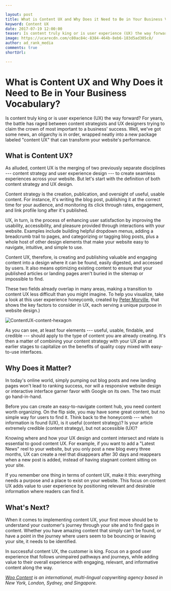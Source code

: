 ```yaml
---

layout: post
title: What is Content UX and Why Does it Need to Be in Your Business Vocabulary?
keyword: Content UX
date: 2017-07-19 12:00:00
teaser: Is content truly king or is user experience (UX) the way forward? 
image: https://ucarecdn.com/c80ac84c-8384-464b-8eb6-183d5ad305c8/
author: ad_rank_media
comments: true
shortUrl:

---
```


# What is Content UX and Why Does it Need to Be in Your Business Vocabulary?

Is content truly king or is user experience (UX) the way forward? For years, the battle has raged between content strategists and UX designers trying to claim the crown of most important to a business' success. Well, we've got some news, an oligarchy is in order, wrapped neatly into a new package labeled "content UX" that can transform your website's performance.

## What is Content UX?

As alluded, content UX is the merging of two previously separate disciplines --- content strategy and user experience design --- to create seamless experiences across your website. But let's start with the definition of both content strategy and UX design.

Content strategy is the creation, publication, and oversight of useful, usable content. For instance, it's writing the blog post, publishing it at the correct time for your audience, and monitoring its click through rates, engagement, and link profile long after it's published.

UX, in turn, is the process of enhancing user satisfaction by improving the usability, accessibility, and pleasure provided through interactions with your website. Examples include building helpful dropdown menus, adding a breadcrumb trail to pages, and categorizing or tagging blog posts, plus a whole host of other design elements that make your website easy to navigate, intuitive, and simple to use.

Content UX, therefore, is creating and publishing valuable and engaging content into a design where it can be found, easily digested, and accessed by users. It also means optimizing existing content to ensure that your published articles or landing pages aren't buried in the sitemap or impossible to find.

These two fields already overlap in many areas, making a transition to content UX less difficult than you might imagine. To help you visualize, take a look at this user experience honeycomb, created by <a href="http://semanticstudios.com/user_experience_design/" target="_blank">Peter Morville</a>, that shows the key factors to consider in UX, each serving a unique purpose in website design.)

![ContentUX-content-hexagon](https://ucarecdn.com/082c1664-ecdb-442d-af44-7f9b8be79830/)

As you can see, at least four elements --- useful, usable, findable, and credible --- should apply to the type of content you are already creating. It's then a matter of combining your content strategy with your UX plan at earlier stages to capitalize on the benefits of quality copy mixed with easy-to-use interfaces.

## Why Does it Matter?

In today's online world, simply pumping out blog posts and new landing pages won't lead to ranking success, nor will a responsive website design or interactive interface garner favor with Google on its own. The two must go hand-in-hand.

Before you can create an easy-to-navigate content hub, you need content worth organizing. On the flip side, you may have some great content, but no simple way for users to find it. Think back to the honeycomb --- when information is found (UX), is it useful (content strategy)? Is your article extremely credible (content strategy), but not accessible (UX)?

Knowing where and how your UX design and content intersect and relate is essential to good content UX. For example, if you want to add a "Latest News" reel to your website, but you only post a new blog every three months, UX can create a reel that disappears after 30 days and reappears when a new post is added, instead of having stagnant content sitting on your site.

If you remember one thing in terms of content UX, make it this: everything needs a purpose and a place to exist on your website. This focus on content UX adds value to user experience by positioning relevant and desirable information where readers can find it.

## What's Next?

When it comes to implementing content UX, your first move should be to understand your customer's journey through your site and to find gaps in content. Whether you have amazing content that simply can't be found, or have a point in the journey where users seem to be bouncing or leaving your site, it needs to be identified.

In successful content UX, the customer is king. Focus on a good user experience that follows unimpaired pathways and journeys, while adding value to their overall experience with engaging, relevant, and informative content along the way.

*<a href="https://woocontent.com/us/" target="_blank">Woo Content</a> is an international, multi-lingual copywriting agency based in New York, London, Sydney, and Singapore.*
